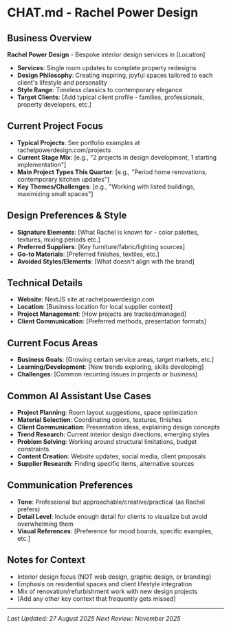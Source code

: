# CHAT.md - Rachel Power Design

## Business Overview
**Rachel Power Design** - Bespoke interior design services in [Location]
- **Services**: Single room updates to complete property redesigns
- **Design Philosophy**: Creating inspiring, joyful spaces tailored to each client's lifestyle and personality
- **Style Range**: Timeless classics to contemporary elegance
- **Target Clients**: [Add typical client profile - families, professionals, property developers, etc.]

## Current Project Focus
- **Typical Projects**: See portfolio examples at rachelpowerdesign.com/projects
- **Current Stage Mix**: [e.g., "2 projects in design development, 1 starting implementation"]
- **Main Project Types This Quarter**: [e.g., "Period home renovations, contemporary kitchen updates"]
- **Key Themes/Challenges**: [e.g., "Working with listed buildings, maximizing small spaces"]

## Design Preferences & Style
- **Signature Elements**: [What Rachel is known for - color palettes, textures, mixing periods etc.]
- **Preferred Suppliers**: [Key furniture/fabric/lighting sources]
- **Go-to Materials**: [Preferred finishes, textiles, etc.]
- **Avoided Styles/Elements**: [What doesn't align with the brand]

## Technical Details
- **Website**: NextJS site at rachelpowerdesign.com
- **Location**: [Business location for local supplier context]
- **Project Management**: [How projects are tracked/managed]
- **Client Communication**: [Preferred methods, presentation formats]

## Current Focus Areas
- **Business Goals**: [Growing certain service areas, target markets, etc.]
- **Learning/Development**: [New trends exploring, skills developing]
- **Challenges**: [Common recurring issues in projects or business]

## Common AI Assistant Use Cases
- **Project Planning**: Room layout suggestions, space optimization
- **Material Selection**: Coordinating colors, textures, finishes
- **Client Communication**: Presentation ideas, explaining design concepts
- **Trend Research**: Current interior design directions, emerging styles
- **Problem Solving**: Working around structural limitations, budget constraints
- **Content Creation**: Website updates, social media, client proposals
- **Supplier Research**: Finding specific items, alternative sources

## Communication Preferences
- **Tone**: Professional but approachable/creative/practical (as Rachel prefers)
- **Detail Level**: Include enough detail for clients to visualize but avoid overwhelming them
- **Visual References**: [Preference for mood boards, specific examples, etc.]

## Notes for Context
- Interior design focus (NOT web design, graphic design, or branding)
- Emphasis on residential spaces and client lifestyle integration
- Mix of renovation/refurbishment work with new design projects
- [Add any other key context that frequently gets missed]

---

*Last Updated: 27 August 2025*
*Next Review: November 2025*